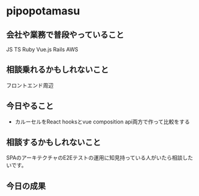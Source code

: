 # pipopotamasu

## 会社や業務で普段やっていること
JS
TS
Ruby
Vue.js
Rails
AWS

## 相談乗れるかもしれないこと
フロントエンド周辺

## 今日やること
- カルーセルをReact hooksとvue composition api両方で作って比較をする

## 相談するかもしれないこと
SPAのアーキテクチャのE2Eテストの運用に知見持っている人がいたら相談したいです。

## 今日の成果
